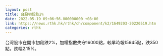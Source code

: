 ```yaml
---
layout: post
title: 台股初段跌2%
date: 2022-05-19 09:06:56.000000000 +08:00
link: https://news.rthk.hk/rthk/ch/component/k2/1649203-20220519.htm
categories: rthk
---
```


台灣股市在開市初段跌2%，加權指數失守16000點，較早時報15945點，跌350點，跌幅2.15%。
